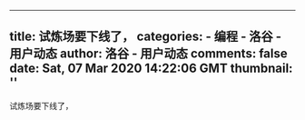 
---
title: 试炼场要下线了，
categories: 
    - 编程
    - 洛谷 - 用户动态
author: 洛谷 - 用户动态
comments: false
date: Sat, 07 Mar 2020 14:22:06 GMT
thumbnail: ''
---

<div>   
试炼场要下线了，  
</div>
            
